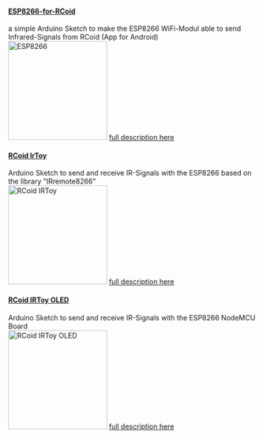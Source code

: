 
<h4><a href="https://github.com/HarryGru/esp8266-for-rcoid/tree/master/ESP8266-for-RCoid">ESP8266-for-RCoid</a></h4>
  a simple Arduino Sketch to make the ESP8266 WiFi-Modul able to send Infrared-Signals from RCoid (App for Android)<br>
  <img src="https://www.rcoid.de/images/rcoid/esp8266.png" width="200" title="ESP8266">
  <a href="https://www.rcoid.de/ESP8266.html">full description here</a>
  
<h4><a href="https://github.com/HarryGru/esp8266-for-rcoid/tree/master/RCoidIrToy">RCoid IrToy</a></h4>
<p>
  Arduino Sketch to send and receive IR-Signals with the ESP8266 based on the library "IRremote8266"<br>
  <img src="https://www.rcoid.de/images/rcoid/rcoidirtoy2.png" width="200" title="RCoid IRToy">
  <a href="https://www.rcoid.de/RCoidIrToy.html">full description here</a>
</p>

<h4><a href="https://github.com/HarryGru/esp8266-for-rcoid/tree/master/RCoidIrToyOLED">RCoid IRToy OLED</a></h4>
<p>
  Arduino Sketch to send and receive IR-Signals with the ESP8266 NodeMCU Board<br>
  <img src="https://www.rcoid.de/images/rcoid/rcoidirtoy3.png" width="200" title="RCoid IRToy OLED">
  <a href="https://www.rcoid.de/RCoidIrToyOLED.html">full description here</a>
</p>
